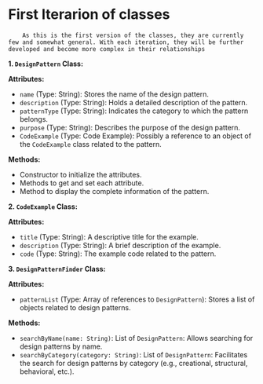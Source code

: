 # First Iterarion of classes
        As this is the first version of the classes, they are currently few and somewhat general. With each iteration, they will be further developed and become more complex in their relationships
**1. `DesignPattern` Class:**

**Attributes:**
- `name` (Type: String): Stores the name of the design pattern.
- `description` (Type: String): Holds a detailed description of the pattern.
- `patternType` (Type: String): Indicates the category to which the pattern belongs.
- `purpose` (Type: String): Describes the purpose of the design pattern.
- `CodeExample` (Type: Code Example): Possibly a reference to an object of the `CodeExample` class related to the pattern.

**Methods:**
- Constructor to initialize the attributes.
- Methods to get and set each attribute.
- Method to display the complete information of the pattern.

**2. `CodeExample` Class:**

**Attributes:**
- `title` (Type: String): A descriptive title for the example.
- `description` (Type: String): A brief description of the example.
- `code` (Type: String): The example code related to the pattern.

**3. `DesignPatternFinder` Class:**

**Attributes:**
- `patternList` (Type: Array of references to `DesignPattern`): Stores a list of objects related to design patterns.

**Methods:**
- `searchByName(name: String)`: List of `DesignPattern`: Allows searching for design patterns by name.
- `searchByCategory(category: String)`: List of `DesignPattern`: Facilitates the search for design patterns by category (e.g., creational, structural, behavioral, etc.).



